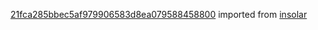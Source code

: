[21fca285bbec5af979906583d8ea079588458800](https://github.com/insolar/insolar/commit/21fca285bbec5af979906583d8ea079588458800) imported from [insolar](https://github.com/insolar/insolar)
